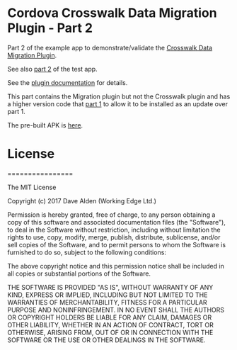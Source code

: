 Cordova Crosswalk Data Migration Plugin - Part 2
=================================


Part 2 of the example app to demonstrate/validate the [Crosswalk Data Migration Plugin](https://github.com/dpa99c/cordova-plugin-crosswalk-data-migration).

See also [part 2](https://github.com/dpa99c/cordova-plugin-crosswalk-data-migration-test-part2) of the test app.

See the [plugin documentation](https://github.com/dpa99c/cordova-plugin-crosswalk-data-migration#example-app) for details. 

This part contains the Migration plugin but not the Crosswalk plugin and has a higher version code that [part 1](https://github.com/dpa99c/cordova-plugin-crosswalk-data-migration-test-part1) to allow it to be installed as an update over part 1.

The pre-built APK is [here](https://github.com/dpa99c/cordova-plugin-crosswalk-data-migration-test-part2/build/crosswalk-data-migration-test-part-2.apk).




# License
================

The MIT License

Copyright (c) 2017 Dave Alden (Working Edge Ltd.)

Permission is hereby granted, free of charge, to any person obtaining a copy
of this software and associated documentation files (the "Software"), to deal
in the Software without restriction, including without limitation the rights
to use, copy, modify, merge, publish, distribute, sublicense, and/or sell
copies of the Software, and to permit persons to whom the Software is
furnished to do so, subject to the following conditions:

The above copyright notice and this permission notice shall be included in
all copies or substantial portions of the Software.

THE SOFTWARE IS PROVIDED "AS IS", WITHOUT WARRANTY OF ANY KIND, EXPRESS OR
IMPLIED, INCLUDING BUT NOT LIMITED TO THE WARRANTIES OF MERCHANTABILITY,
FITNESS FOR A PARTICULAR PURPOSE AND NONINFRINGEMENT. IN NO EVENT SHALL THE
AUTHORS OR COPYRIGHT HOLDERS BE LIABLE FOR ANY CLAIM, DAMAGES OR OTHER
LIABILITY, WHETHER IN AN ACTION OF CONTRACT, TORT OR OTHERWISE, ARISING FROM,
OUT OF OR IN CONNECTION WITH THE SOFTWARE OR THE USE OR OTHER DEALINGS IN
THE SOFTWARE.
